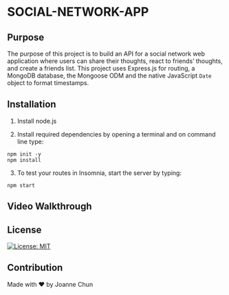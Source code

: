 # SOCIAL-NETWORK-APP

## Purpose

The purpose of this project is to build an API for a social network web application where users can share their thoughts, react to friends’ thoughts, and create a friends list. This project uses Express.js for routing, a MongoDB database, the Mongoose ODM and the native JavaScript `Date` object to format timestamps.

## Installation

1. Install node.js

2. Install required dependencies by opening a terminal and on command line type:

```shell
npm init -y
npm install
```

3. To test your routes in Insomnia, start the server by typing:

```shell
npm start
```

## Video Walkthrough

## License

[![License: MIT](https://img.shields.io/badge/License-MIT-green.svg)](https://opensource.org/licenses/MIT)

## Contribution

Made with ❤️ by
Joanne Chun
